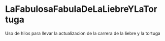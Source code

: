 # LaFabulosaFabulaDeLaLiebreYLaTortuga
Uso de hilos para llevar la actualizacion de la carrera de la liebre y la tortuga
